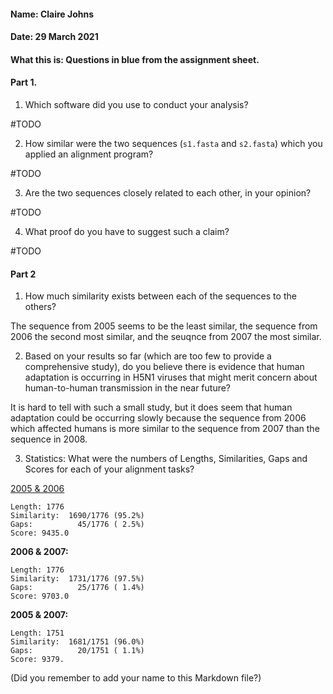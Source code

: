 #### Name: Claire Johns
#### Date: 29 March 2021
#### What this is: Questions in blue from the assignment sheet.

#### Part 1.


 1. Which software did you use to conduct your analysis?

#TODO

 2. How similar were the two sequences (`s1.fasta` and `s2.fasta`) which you applied an alignment program?

 #TODO


 3. Are the two sequences closely related to each other, in your opinion?

 #TODO


 4. What proof do you have to suggest such a claim?


 #TODO




#### Part 2
 1. How much similarity exists between each of the sequences to the others?

The sequence from 2005 seems to be the least similar, the sequence from 2006
the second most similar, and the seuqnce from 2007 the most similar.


 2. Based on your results so far (which are too few to provide a comprehensive study), do you believe there is evidence that human adaptation is occurring in H5N1 viruses that might merit concern about human-to-human transmission in the near future?

It is hard to tell with such a small study, but it does seem that human
adaptation could be occurring slowly because the sequence from 2006 which
affected humans is more similar to the sequence from 2007 than the sequence in
2008.

 3. Statistics: What were the numbers of Lengths, Similarities, Gaps and Scores for each of your alignment tasks?

[2005 & 2006](images/2005_2006.png)
```
Length: 1776
Similarity:  1690/1776 (95.2%)
Gaps:          45/1776 ( 2.5%)
Score: 9435.0
```

 **2006 & 2007:**
 ```
 Length: 1776
 Similarity:  1731/1776 (97.5%)
 Gaps:          25/1776 ( 1.4%)
 Score: 9703.0
```

**2005 & 2007:**
```
Length: 1751
Similarity:  1681/1751 (96.0%)
Gaps:          20/1751 ( 1.1%)
Score: 9379.
```



(Did you remember to add your name to this Markdown file?)
